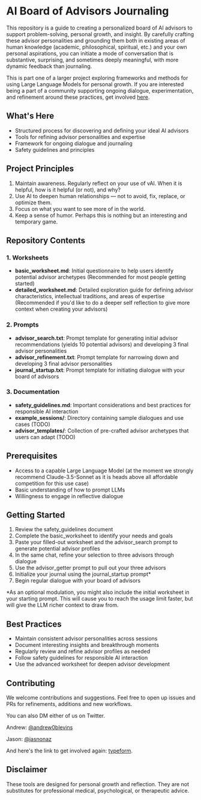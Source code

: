 # AI Board of Advisors Journaling

This repository is a guide to creating a personalized board of AI advisors to support problem-solving, personal growth, and insight. By carefully crafting these advisor personalities and grounding them both in existing areas of human knowledge (academic, philosophical, spiritual, etc.) and your own personal aspirations, you can initiate a mode of conversation that is substantive, surprising, and sometimes deeply meaningful, with more dynamic feedback than journaling.

This is part one of a larger project exploring frameworks and methods for using Large Language Models for personal growth. If you are interested being a part of a community supporting ongoing dialogue, experimentation, and refinement around these practices, get involved [here](https://8t851oj5v8u.typeform.com/to/JeZao3Mi).

## What's Here

* Structured process for discovering and defining your ideal AI advisors
* Tools for refining advisor personalities and expertise
* Framework for ongoing dialogue and journaling
* Safety guidelines and principles

## Project Principles

1. Maintain awareness. Regularly reflect on your use of vAI. When it is helpful, how is it helpful (or not), and why? 
2. Use AI to deepen human relationships — not to avoid, fix, replace, or optimize them.
3. Focus on what you want to see more of in the world.
4. Keep a sense of humor. Perhaps this is nothing but an interesting and temporary game.

## Repository Contents

### 1. Worksheets

* **basic_worksheet.md**: Initial questionnaire to help users identify potential advisor archetypes (Recommended for most people getting started)
* **detailed_worksheet.md**: Detailed exploration guide for defining advisor characteristics, intellectual traditions, and areas of expertise (Recommended if you'd like to do a deeper self reflection to give more context when creating your advisors)

### 2. Prompts

* **advisor_search.txt**: Prompt template for generating initial advisor recommendations (yields 10 potential advisors) and developing 3 final advisor personalities
* **advisor_refinement.txt**: Prompt template for narrowing down and developing 3 final advisor personalities
* **journal_startup.txt**: Prompt template for initiating dialogue with your board of advisors

### 3. Documentation

* **safety_guidelines.md**: Important considerations and best practices for responsible AI interaction
* **example_sessions/**: Directory containing sample dialogues and use cases (TODO)
* **advisor_templates/**: Collection of pre-crafted advisor archetypes that users can adapt (TODO)

## Prerequisites

* Access to a capable Large Language Model (at the moment we strongly recommend Claude-3.5-Sonnet as it is heads above all affordable competition for this use case)
* Basic understanding of how to prompt LLMs
* Willingness to engage in reflective dialogue

## Getting Started

1. Review the safety_guidelines document
2. Complete the basic_worksheet to identify your needs and goals
3. Paste your filled-out worksheet and the advisor_search prompt to generate potential advisor profiles
4. In the same chat, refine your selection to three advisors through dialogue
5. Use the advisor_getter prompt to pull out your three advisors
6. Initialize your journal using the journal_startup prompt*
7. Begin regular dialogue with your board of advisors

*As an optional modulation, you might also include the initial worksheet in your starting prompt. This will cause you to reach the usage limit faster, but will give the LLM richer context to draw from.

## Best Practices

* Maintain consistent advisor personalities across sessions
* Document interesting insights and breakthrough moments
* Regularly review and refine advisor profiles as needed
* Follow safety guidelines for responsible AI interaction
* Use the advanced worksheet for deepen advisor development

## Contributing

We welcome contributions and suggestions. Feel free to open up issues and PRs for refinements, additions and new workflows. 

You can also DM either of us on Twitter. 

Andrew: [@andrew0blevins](https://twitter.com/andrew0blevins)

Jason: [@jasnonaz](https://twitter.com/jasnonaz)

And here's the link to get involved again: [typeform](https://8t851oj5v8u.typeform.com/to/JeZao3Mi).

## Disclaimer

These tools are designed for personal growth and reflection. They are not substitutes for professional medical, psychological, or therapeutic advice.
